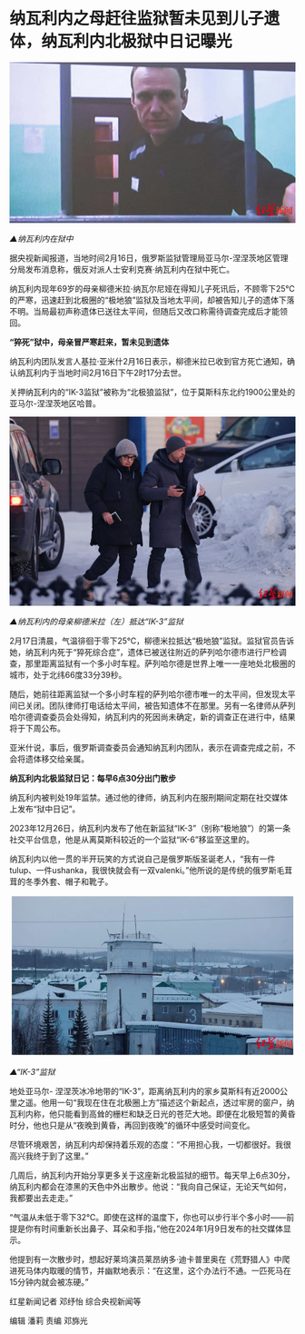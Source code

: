 # 纳瓦利内之母赶往监狱暂未见到儿子遗体，纳瓦利内北极狱中日记曝光

![f4aa6d5dd82b03fe842cb557b6229f94.jpg](https://raw.githubusercontent.com/qqhsx/qqnews_image/main/2024/02/18/纳瓦利内之母赶往监狱暂未见到儿子遗体，纳瓦利内北极狱中日记曝光/f4aa6d5dd82b03fe842cb557b6229f94.jpg)

_▲纳瓦利内在狱中_

据央视新闻报道，当地时间2月16日，俄罗斯监狱管理局亚马尔-涅涅茨地区管理分局发布消息称，俄反对派人士安利克赛·纳瓦利内在狱中死亡。

纳瓦利内现年69岁的母亲柳德米拉·纳瓦尔尼娅在得知儿子死讯后，不顾零下25℃的严寒，迅速赶到北极圈的“极地狼”监狱及当地太平间，却被告知儿子的遗体下落不明。当局最初声称遗体已送往太平间，但随后又改口称需待调查完成后才能领回。

**“猝死”狱中，母亲冒严寒赶来，暂未见到遗体**

纳瓦利内团队发言人基拉·亚米什2月16日表示，柳德米拉已收到官方死亡通知，确认纳瓦利内于当地时间2月16日下午2时17分去世。

关押纳瓦利内的“IK-3监狱”被称为“北极狼监狱”，位于莫斯科东北约1900公里处的亚马尔-涅涅茨地区哈普。

![9a9cec3b5b2fa8d78ab91c2161a92dc1.jpg](https://raw.githubusercontent.com/qqhsx/qqnews_image/main/2024/02/18/纳瓦利内之母赶往监狱暂未见到儿子遗体，纳瓦利内北极狱中日记曝光/9a9cec3b5b2fa8d78ab91c2161a92dc1.jpg)

_▲纳瓦利内的母亲柳德米拉（左）抵达“IK-3”监狱_

2月17日清晨，气温徘徊于零下25℃，柳德米拉抵达“极地狼”监狱。监狱官员告诉她，纳瓦利内死于“猝死综合症”，遗体已被送往附近的萨列哈尔德市进行尸检调查，那里距离监狱有一个多小时车程。萨列哈尔德是世界上唯一一座地处北极圈的城市，处于北纬66度33分39秒。

随后，她前往距离监狱一个多小时车程的萨列哈尔德市唯一的太平间，但发现太平间已关闭。团队律师打电话给太平间，被告知遗体不在那里。另有一名律师从萨列哈尔德调查委员会处得知，纳瓦利内的死因尚未确定，新的调查正在进行中，结果将于下周公布。

亚米什说，事后，俄罗斯调查委员会通知纳瓦利内团队，表示在调查完成之前，不会将遗体移交给亲属。

**纳瓦利内北极监狱日记：每早6点30分出门散步**

纳瓦利内被判处19年监禁。通过他的律师，纳瓦利内在服刑期间定期在社交媒体上发布“狱中日记”。

2023年12月26日，纳瓦利内发布了他在新监狱“IK-3”（别称“极地狼”）的第一条社交平台信息，他是从离莫斯科较近的一个监狱“IK-6”移监至这里的。

纳瓦利内以他一贯的半开玩笑的方式说自己是俄罗斯版圣诞老人，“我有一件tulup、一件ushanka，我很快就会有一双valenki。”他所说的是传统的俄罗斯毛茸茸的冬季外套、帽子和靴子。

![a8366f3754e0bfaaf554ffaf217cc425.jpg](https://raw.githubusercontent.com/qqhsx/qqnews_image/main/2024/02/18/纳瓦利内之母赶往监狱暂未见到儿子遗体，纳瓦利内北极狱中日记曝光/a8366f3754e0bfaaf554ffaf217cc425.jpg)

_▲“IK-3”监狱_

地处亚马尔-
涅涅茨冰冷地带的“IK-3”，距离纳瓦利内的家乡莫斯科有近2000公里之遥。他用一句“我现在住在北极圈上方”描述这个新起点，透过牢房的窗户，纳瓦利内称，他只能看到高耸的栅栏和缺乏日光的苍茫大地。即便在北极短暂的黄昏时分，他也只是从“夜晚到黄昏，再回到夜晚”的循环中感受时间变化。

尽管环境艰苦，纳瓦利内却保持着乐观的态度：“不用担心我，一切都很好。我很高兴我终于到了这里。”

几周后，纳瓦利内开始分享更多关于这座新北极监狱的细节。每天早上6点30分，纳瓦利内都会在漆黑的天色中外出散步。他说：“我向自己保证，无论天气如何，我都要出去走走。”

“气温从未低于零下32℃。即使在这样的温度下，你也可以步行半个多小时——前提是你有时间重新长出鼻子、耳朵和手指，”他在2024年1月9日发布的社交媒体显示。

他提到有一次散步时，想起好莱坞演员莱昂纳多·迪卡普里奥在《荒野猎人》中爬进死马体内取暖的情节，并幽默地表示：“在这里，这个办法行不通。一匹死马在15分钟内就会被冻硬。”

红星新闻记者 邓纾怡 综合央视新闻等

编辑 潘莉 责编 邓旆光

